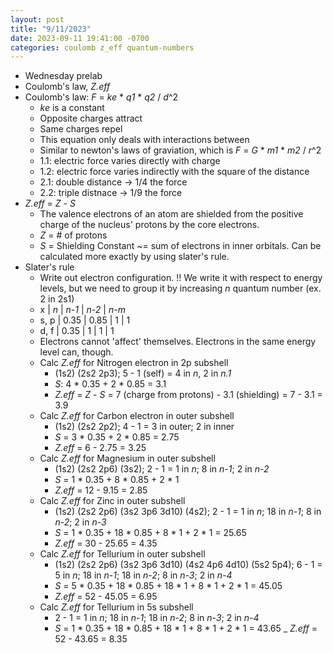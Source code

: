 ```yaml
---
layout: post
title: "9/11/2023"
date: 2023-09-11 19:41:00 -0700
categories: coulomb z_eff quantum-numbers
---
```


- Wednesday prelab
- Coulomb's law, _Z.eff_
- Coulomb's law: _F_ = _ke_ \* _q1_ \* _q2_ / _d_^2
    - _ke_ is a constant
    - Opposite charges attract
    - Same charges repel
    - This equation only deals with interactions between 
    - Similar to newton's laws of graviation, which is _F_ = _G_ \* _m1_ \* _m2_ / _r_^2
    - 1.1: electric force varies directly with charge
    - 1.2: electric force varies indirectly with the square of the distance
    - 2.1: double distance -> 1/4 the force
    - 2.2: triple distnace -> 1/9 the force
- _Z.eff_ = _Z_ - _S_
    - The valence electrons of an atom are shielded from the positive charge of the nucleus' protons by the core electrons.
    - _Z_ = # of protons
    - _S_ = Shielding Constant ~= sum of electrons in inner orbitals. Can be calculated more exactly by using slater's rule.
- Slater's rule
    - Write out electron configuration. !! We write it with respect to energy levels, but we need to group it by increasing _n_ quantum number (ex. 2 in 2s1)
    - x     | _n_   | _n-1_ | _n-2_ | _n-m_
    - s, p  | 0.35  | 0.85  | 1     | 1     
    - d, f  | 0.35  | 1     | 1     | 1
    - Electrons cannot 'affect' themselves. Electrons in the same energy level can, though.
    - Calc _Z.eff_ for Nitrogen electron in 2p subshell
        - (1s2) (2s2 2p3); 5 - 1 (self) = 4 in _n_, 2 in _n.1_
        - _S_: 4 \* 0.35 + 2 \* 0.85 = 3.1
        - _Z.eff_ 
            = _Z_ - _S_ 
            = 7 (charge from protons) - 3.1 (shielding) 
            = 7 - 3.1 
            = 3.9
    - Calc _Z.eff_ for Carbon electron in outer subshell
        - (1s2) (2s2 2p2); 4 - 1 = 3 in outer; 2 in inner
        - _S_ = 3 \* 0.35 + 2 \* 0.85 = 2.75
        - _Z.eff_
            = 6 - 2.75
            = 3.25
    - Calc _Z.eff_ for Magnesium in outer subshell
        - (1s2) (2s2 2p6) (3s2); 2 - 1 = 1 in _n_; 8 in _n-1_; 2 in _n-2_
        - _S_ = 1 \* 0.35 + 8 \* 0.85 + 2 \* 1
        - _Z.eff_
            = 12 - 9.15
            = 2.85
    - Calc _Z.eff_ for Zinc in outer subshell
         - (1s2) (2s2 2p6) (3s2 3p6 3d10) (4s2); 2 - 1 = 1 in _n_; 18 in _n-1_; 8 in _n-2_; 2 in _n-3_
         - _S_ = 1 \* 0.35 + 18 \* 0.85 + 8 \* 1 + 2 \* 1 = 25.65
         - _Z.eff_
            = 30 - 25.65 = 4.35
    - Calc _Z.eff_ for Tellurium in outer subshell
        - (1s2) (2s2 2p6) (3s2 3p6 3d10) (4s2 4p6 4d10) (5s2 5p4); 6 - 1 = 5 in _n_; 18 in _n-1_; 18 in _n-2_; 8 in _n-3_; 2 in _n-4_
        - _S_ = 5 \* 0.35 + 18 \* 0.85 + 18 \* 1 + 8 \* 1 + 2 \* 1 = 45.05
        - _Z.eff_
            = 52 - 45.05
            = 6.95
    - Calc _Z.eff_ for Tellurium in 5s subshell
        - 2 - 1 = 1 in _n_; 18 in _n-1_; 18 in _n-2_; 8 in _n-3_; 2 in _n-4_
        - _S_ = 1 \* 0.35 + 18 \* 0.85 + 18 \* 1 + 8 \* 1 + 2 \* 1 = 43.65
        _ _Z.eff_
            = 52 - 43.65
            = 8.35
